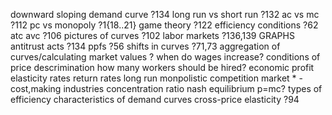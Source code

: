 downward sloping demand curve                     ?134
long run vs short run                             ?132
ac vs mc                                          ?112
pc vs monopoly                                    ?1{18..21}
game theory                                       ?122
efficiency conditions                             ?62
atc avc                                           ?106
pictures of curves                                ?102
labor markets                                     ?136,139
GRAPHS 
antitrust acts                                    ?134
ppfs                                              ?56
shifts in curves                                  ?71,73
aggregation of curves/calculating market values   ?
when do wages increase?
conditions of price descrimination
how many workers should be hired?
economic profit
elasticity rates
return rates
long run monpolistic competition
market *
-cost,making industries
concentration ratio
nash equilibrium
p=mc?
types of efficiency
characteristics of demand curves
cross-price elasticity                            ?94
